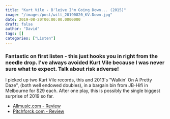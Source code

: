 ```yaml
---
title: "Kurt Vile - B'leive I'm Going Down... (2015)"
image: "/images/post/wilt_20190820_KV.Down.jpg"
date: 2019-08-20T00:00:00.0000000
draft: false
author: "David"
tags: []
categories: ["Listen"]
---
```

### Fantastic on first listen - this just hooks you in right from the needle drop. I've always avoided Kurt Vile because I was never sure what to expect. Talk about risk adverse!

 I picked up two Kurt Vile records, this and 2013's "Walkin' On A Pretty Daze", (both well endowed doubles), in a bargain bin from JB-Hifi in Melbourne for $29 each. After one play, this is possibly the single biggest surprise of 2019 so far. 

-  [Allmusic.com - Review](https://www.allmusic.com/album/blieve-im-goin-down-mw0002863286)
-  [Pitchforck.com - Review](https://pitchfork.com/reviews/albums/20840-kurt-vile-blieve-im-goin-down/)